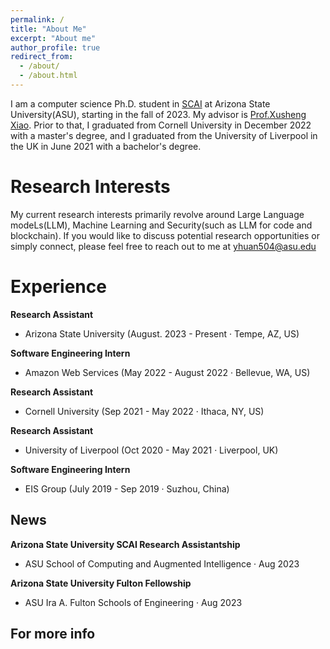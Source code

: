 ```yaml
---
permalink: /
title: "About Me"
excerpt: "About me"
author_profile: true
redirect_from: 
  - /about/
  - /about.html
---
```


I am a computer science Ph.D. student in [SCAI](https://scai.engineering.asu.edu/) at Arizona State University(ASU), starting in the fall of 2023. My advisor is [Prof.Xusheng Xiao](https://xusheng-xiao.github.io/). Prior to that, I graduated from Cornell University in December 2022 with a master's degree, and I graduated from the University of Liverpool in the UK in June 2021 with a bachelor's degree.

Research Interests
======
My current research interests primarily revolve around Large Language modeLs(LLM), Machine Learning and Security(such as LLM for code and blockchain). 
If you would like to discuss potential research opportunities or simply connect, please feel free to reach out to me at yhuan504@asu.edu

Experience
======
**Research Assistant**
  * Arizona State University  (August. 2023 - Present · Tempe, AZ, US)

**Software Engineering Intern**
 * Amazon Web Services  (May 2022 - August 2022 · Bellevue, WA, US)

**Research Assistant**
 * Cornell University  (Sep 2021 - May 2022 · Ithaca, NY, US)

**Research Assistant**
 * University of Liverpool  (Oct 2020 - May 2021 · Liverpool, UK)

**Software Engineering Intern**
 * EIS Group  (July 2019 - Sep 2019 · Suzhou, China)


News
------
**Arizona State University SCAI Research Assistantship**
 * ASU School of Computing and Augmented Intelligence · Aug 2023

**Arizona State University Fulton Fellowship**
 * ASU Ira A. Fulton Schools of Engineering · Aug 2023

For more info
------

